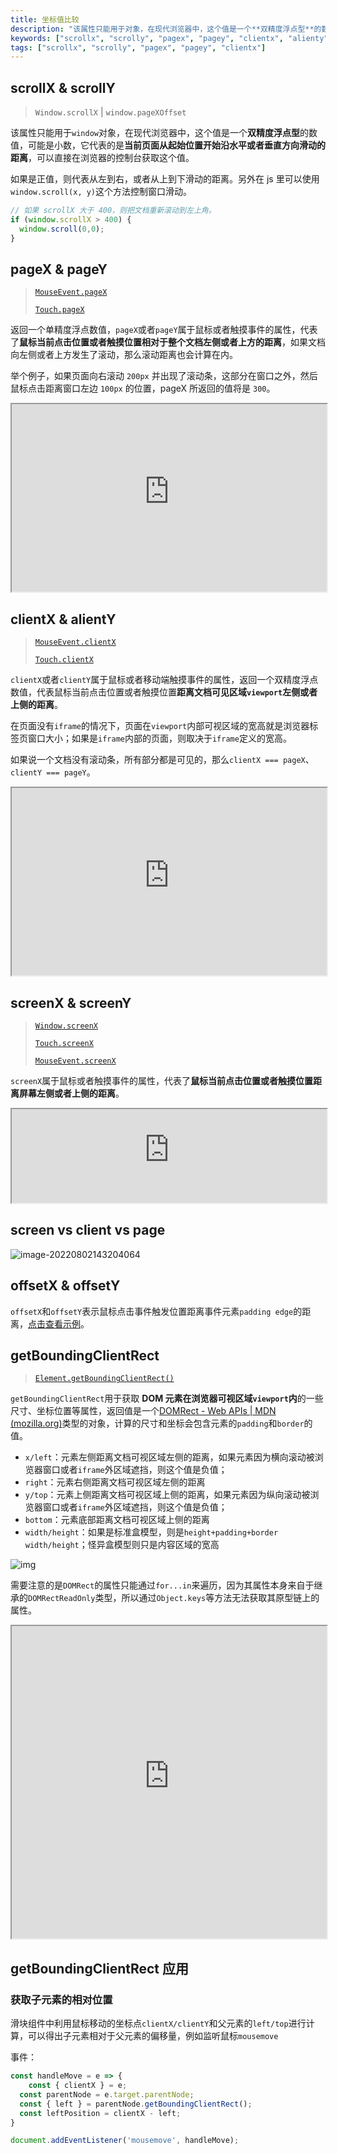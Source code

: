 ```yaml
---
title: 坐标值比较
description: "该属性只能用于对象，在现代浏览器中，这个值是一个**双精度浮点型**的数值，可能是小数，它代表的是**当前页面从起始位置开始沿水平或者垂直方向滑动的距离**，可以直接在浏览器的控制台获取这个值。"
keywords: ["scrollx", "scrolly", "pagex", "pagey", "clientx", "alienty", "screenx", "screeny"]
tags: ["scrollx", "scrolly", "pagex", "pagey", "clientx"]
---
```


## scrollX & scrollY

> `Window.scrollX` | `window.pageXOffset`

该属性只能用于`window`对象，在现代浏览器中，这个值是一个**双精度浮点型**的数值，可能是小数，它代表的是**当前页面从起始位置开始沿水平或者垂直方向滑动的距离**，可以直接在浏览器的控制台获取这个值。

如果是正值，则代表从左到右，或者从上到下滑动的距离。另外在 js 里可以使用`window.scroll(x, y)`这个方法控制窗口滑动。

```js
// 如果 scrollX 大于 400，则把文档重新滚动到左上角。
if (window.scrollX > 400) {
  window.scroll(0,0);
}
```

## pageX & pageY

> [`MouseEvent.pageX`](https://developer.mozilla.org/en-US/docs/Web/API/MouseEvent/pageX)
>
> [`Touch.pageX`](https://developer.mozilla.org/en-US/docs/Web/API/Touch/pageX)

返回一个单精度浮点数值，`pageX`或者`pageY`属于鼠标或者触摸事件的属性，代表了**鼠标当前点击位置或者触摸位置相对于整个文档左侧或者上方的距离**，如果文档向左侧或者上方发生了滚动，那么滚动距离也会计算在内。

举个例子，如果页面向右滚动 `200px` 并出现了滚动条，这部分在窗口之外，然后鼠标点击距离窗口左边 `100px` 的位置，pageX 所返回的值将是 `300`。

<iframe width="100%" height="300" src="https://yari-demos.prod.mdn.mozit.cloud/en-US/docs/Web/API/MouseEvent/pageX/_sample_.Showing_the_mouse_position_relative_to_page_origin.html" loading="lazy"></iframe>

## clientX & alientY

> [`MouseEvent.clientX`](https://developer.mozilla.org/en-US/docs/Web/API/MouseEvent/clientX)
>
> [`Touch.clientX`](https://developer.mozilla.org/zh-CN/docs/Web/API/Touch/clientX)

`clientX`或者`clientY`属于鼠标或者移动端触摸事件的属性，返回一个双精度浮点数值，代表鼠标当前点击位置或者触摸位置**距离文档可见区域`viewport`左侧或者上侧的距离**。

在页面没有`iframe`的情况下，页面在`viewport`内部可视区域的宽高就是浏览器标签页窗口大小；如果是`iframe`内部的页面，则取决于`iframe`定义的宽高。

如果说一个文档没有滚动条，所有部分都是可见的，那么`clientX === pageX`、`clientY === pageY`。

<iframe src="https://yari-demos.prod.mdn.mozit.cloud/en-US/docs/Web/API/MouseEvent/clientX/_sample_.example.html" style={{ background: "#fff" }} height="300px" width="100%" loading="lazy"></iframe>

## screenX & screenY

> [`Window.screenX`](https://developer.mozilla.org/en-US/docs/Web/API/Window/screenX)
>
> [`Touch.screenX`](https://developer.mozilla.org/en-US/docs/Web/API/Touch/screenX)
>
> [`MouseEvent.screenX`](https://developer.mozilla.org/en-US/docs/web/api/mouseevent/screenx)

`screenX`属于鼠标或者触摸事件的属性，代表了**鼠标当前点击位置或者触摸位置距离屏幕左侧或者上侧的距离**。

<iframe width="100%" src="https://yari-demos.prod.mdn.mozit.cloud/en-US/docs/Web/API/MouseEvent/screenX/_sample_.Example.html" style={{ background: "#fff" }}  loading="lazy"></iframe>

## screen vs client vs page

![image-20220802143204064](../../../public/images/image-20220802143204064.png)

## offsetX & offsetY

`offsetX`和`offsetY`表示鼠标点击事件触发位置距离事件元素`padding edge`的距离，[点击查看示例](https://www.w3schools.com/jsref/tryit.asp?filename=tryjsref_event_mouse_offsetx)。

## getBoundingClientRect

> [`Element.getBoundingClientRect()`](https://developer.mozilla.org/en-US/docs/Web/API/Element/getBoundingClientRect)

`getBoundingClientRect`用于获取 **DOM 元素在浏览器可视区域`viewport`内**的一些尺寸、坐标位置等属性，返回值是一个[DOMRect - Web APIs | MDN (mozilla.org)](https://developer.mozilla.org/en-US/docs/Web/API/DOMRect)类型的对象，计算的尺寸和坐标会包含元素的`padding`和`border`的值。

- `x/left`：元素左侧距离文档可视区域左侧的距离，如果元素因为横向滚动被浏览器窗口或者`iframe`外区域遮挡，则这个值是负值；
- `right`：元素右侧距离文档可视区域左侧的距离
- `y/top`：元素上侧距离文档可视区域上侧的距离，如果元素因为纵向滚动被浏览器窗口或者`iframe`外区域遮挡，则这个值是负值；
- `bottom`：元素底部距离文档可视区域上侧的距离
- `width/height`：如果是标准盒模型，则是`height+padding+border width/height`；怪异盒模型则只是内容区域的宽高

![img](../../../public/images/element-box-diagram.png)

需要注意的是`DOMRect`的属性只能通过`for...in`来遍历，因为其属性本身来自于继承的`DOMRectReadOnly`类型，所以通过`Object.keys`等方法无法获取其原型链上的属性。

<iframe width="100%" height="500" style={{ background: "#fff" }}  src="https://yari-demos.prod.mdn.mozit.cloud/en-US/docs/Web/API/Element/getBoundingClientRect/_sample_.Scrolling.html" loading="lazy"></iframe>

## getBoundingClientRect 应用

### 获取子元素的相对位置

滑块组件中利用鼠标移动的坐标点`clientX/clientY`和父元素的`left/top`进行计算，可以得出子元素相对于父元素的偏移量，例如监听鼠标`mousemove`

事件：

```js
const handleMove = e => {
	const { clientX } = e;
  const parentNode = e.target.parentNode;
  const { left } = parentNode.getBoundingClientRect();
  const leftPosition = clientX - left;
}

document.addEventListener('mousemove', handleMove);
```

